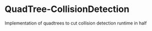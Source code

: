 # QuadTree-CollisionDetection
Implementation of quadtrees to cut collision detection runtime in half
